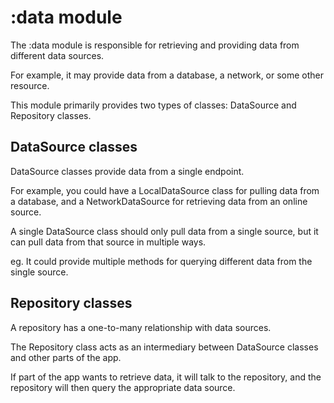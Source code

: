 # :data module

The :data module is responsible for retrieving and providing data from different data sources.

For example, it may provide data from a database, a network, or some other resource.

This module primarily provides two types of classes: DataSource and Repository classes.

## DataSource classes

DataSource classes provide data from a single endpoint.

For example, you could have a LocalDataSource class for pulling data from a database, and a NetworkDataSource for retrieving data from an online source.

A single DataSource class should only pull data from a single source, but it can pull data from that source in multiple ways.

eg. It could provide multiple methods for querying different data from the single source.

## Repository classes

A repository has a one-to-many relationship with data sources.

The Repository class acts as an intermediary between DataSource classes and other parts of the app.

If part of the app wants to retrieve data, it will talk to the repository, and the repository will then query the appropriate data source.